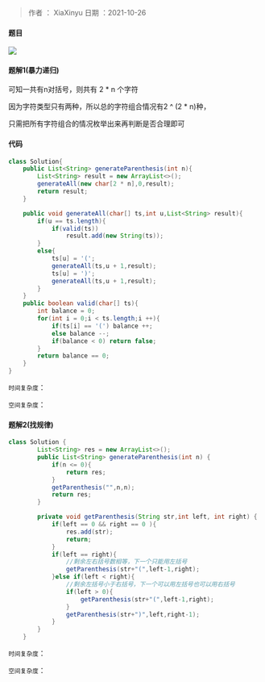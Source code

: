 >作者 ： XiaXinyu
>日期 ：2021-10-26

#### 题目

![](https://z3.ax1x.com/2021/10/26/5IuvKx.png)



#### 题解1(暴力递归)

可知一共有n对括号，则共有 2 * n 个字符

因为字符类型只有两种，所以总的字符组合情况有2 ^ (2 * n)种，

只需把所有字符组合的情况枚举出来再判断是否合理即可

#### 代码

```java
class Solution{
    public List<String> generateParenthesis(int n){
        List<String> result = new ArrayList<>();
        generateAll(new char[2 * n],0,result);
        return result;
    }

    public void generateAll(char[] ts,int u,List<String> result){
        if(u == ts.length){
            if(valid(ts))
                result.add(new String(ts));
        }
        else{
            ts[u] = '(';
            generateAll(ts,u + 1,result);
            ts[u] = ')';
            generateAll(ts,u + 1,result);
        }
    }
    public boolean valid(char[] ts){
        int balance = 0;
        for(int i = 0;i < ts.length;i ++){
            if(ts[i] == '(') balance ++;
            else balance --;
            if(balance < 0) return false;
        }
        return balance == 0;
    }
}
```



`时间复杂度`：

`空间复杂度`：



#### 题解2(找规律)

```java
class Solution {
        List<String> res = new ArrayList<>();
        public List<String> generateParenthesis(int n) {
            if(n <= 0){
                return res;
            }
            getParenthesis("",n,n);
            return res;
        }

        private void getParenthesis(String str,int left, int right) {
            if(left == 0 && right == 0 ){
                res.add(str);
                return;
            }
            if(left == right){
                //剩余左右括号数相等，下一个只能用左括号
                getParenthesis(str+"(",left-1,right);
            }else if(left < right){
                //剩余左括号小于右括号，下一个可以用左括号也可以用右括号
                if(left > 0){
                    getParenthesis(str+"(",left-1,right);
                }
                getParenthesis(str+")",left,right-1);
            }
        }
    }
```

`时间复杂度`：

`空间复杂度`：

